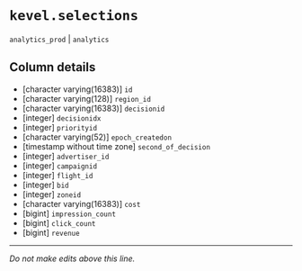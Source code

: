 # `kevel.selections`
`analytics_prod` | `analytics`

## Column details
* [character varying(16383)] `id`
* [character varying(128)] `region_id`
* [character varying(16383)] `decisionid`
* [integer]   `decisionidx`
* [integer]   `priorityid`
* [character varying(52)] `epoch_createdon`
* [timestamp without time zone] `second_of_decision`
* [integer]   `advertiser_id`
* [integer]   `campaignid`
* [integer]   `flight_id`
* [integer]   `bid`
* [integer]   `zoneid`
* [character varying(16383)] `cost`
* [bigint]    `impression_count`
* [bigint]    `click_count`
* [bigint]    `revenue`

-------------------------------------------------------------------------------
*Do not make edits above this line.*
